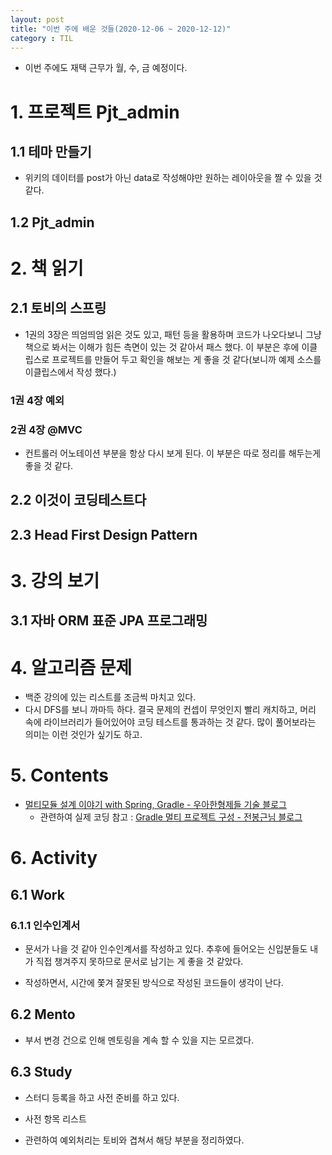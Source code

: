 ```yaml
---
layout: post
title: "이번 주에 배운 것들(2020-12-06 ~ 2020-12-12)"
category : TIL
---
```


- 이번 주에도 재택 근무가 월, 수, 금 예정이다.



# 1. 프로젝트 Pjt_admin

## 1.1 테마 만들기

- 위키의 데이터를 post가 아닌 data로 작성해야만 원하는 레이아웃을 짤 수 있을 것 같다.

## 1.2 Pjt_admin




# 2. 책 읽기

## 2.1 토비의 스프링

- 1권의 3장은 띄엄띄엄 읽은 것도 있고, 패턴 등을 활용하며 코드가 나오다보니 그냥 책으로 봐서는 이해가 힘든 측면이 있는 것 같아서 패스 했다. 이 부분은 후에 이클립스로 프로젝트를 만들어 두고 확인을 해보는 게 좋을 것 같다(보니까 예제 소스를 이클립스에서 작성 했다.)

### 1권 4장 예외

### 2권 4장 @MVC

- 컨트롤러 어노테이션 부분을 항상 다시 보게 된다. 이 부분은 따로 정리를 해두는게 좋을 것 같다.

  

## 2.2 이것이 코딩테스트다

## 2.3 Head First Design Pattern





# 3. 강의 보기

## 3.1 자바 ORM 표준 JPA 프로그래밍



# 4. 알고리즘 문제

- 백준 강의에 있는 리스트를 조금씩 마치고 있다.
- 다시 DFS를 보니 까마득 하다. 결국 문제의 컨셉이 무엇인지 빨리 캐치하고, 머리 속에 라이브러리가 들어있어야 코딩 테스트를 통과하는 것 같다. 많이 풀어보라는 의미는 이런 것인가 싶기도 하고.



# 5. Contents

- [멀티모듈 설계 이야기 with Spring, Gradle - 우아한형제들 기술 블로그](https://woowabros.github.io/study/2019/07/01/multi-module.html)
  - 관련하여 실제 코딩 참고 : [Gradle 멀티 프로젝트 구성 - 전봉근님 블로그](https://bkjeon1614.tistory.com/38)



# 6. Activity

## 6.1 Work

### 6.1.1 인수인계서

- 문서가 나을 것 같아 인수인계서를 작성하고 있다. 추후에 들어오는 신입분들도 내가 직접 챙겨주지 못하므로 문서로 남기는 게 좋을 것 같았다.

- 작성하면서, 시간에 쫓겨 잘못된 방식으로 작성된 코드들이 생각이 난다.

## 6.2 Mento

- 부서 변경 건으로 인해 멘토링을 계속 할 수 있을 지는 모르겠다.

## 6.3 Study

- 스터디 등록을 하고 사전 준비를 하고 있다.

- 사전 항목 리스트
- 관련하여 예외처리는 토비와 겹쳐서 해당 부분을 정리하였다.